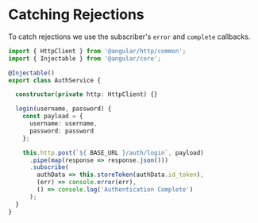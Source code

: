 # Catching Rejections

To catch rejections we use the subscriber's `error` and `complete` callbacks.

```typescript
import { HttpClient } from '@angular/http/common';
import { Injectable } from '@angular/core';

@Injectable()
export class AuthService {

  constructor(private http: HttpClient) {}

  login(username, password) {
    const payload = {
      username: username,
      password: password
    };

    this.http.post(`${ BASE_URL }/auth/login`, payload)
      .pipe(map(response => response.json()))
      .subscribe(
        authData => this.storeToken(authData.id_token),
        (err) => console.error(err),
        () => console.log('Authentication Complete')
      );
  }
}
```

